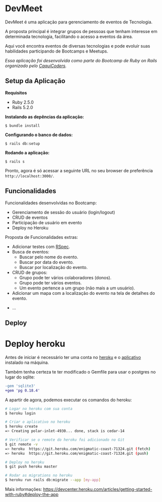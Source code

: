 # DevMeet

DevMeet é uma aplicação para gerenciamento de eventos de Tecnologia.

A proposta principal é integrar grupos de pessoas que tenham interesse em
determinada tecnologia, facilitando o acesso a eventos da área.

Aqui você encontra eventos de diversas tecnologias e pode evoluir suas habilidades
participando de Bootcamps e Meetups.

_Essa aplicação foi desenvolvida como parte do Bootcamp de Ruby on Rails organizado
pelo [CaquiCoders](https://www.meetup.com/pt-BR/CaquiCoders/)._

## Setup da Aplicação

**Requisitos**

- Ruby 2.5.0
- Rails 5.2.0

**Instalando as depências da aplicação:**

```shell
$ bundle install
```

**Configurando o banco de dados:**

```shell
$ rails db:setup
```

**Rodando a aplicação:**

```shell
$ rails s
```

Pronto, agora é só acessar a seguinte URL no seu browser de preferência `http://localhost:3000/`.

## Funcionalidades

Funcionalidades desenvolvidas no Bootcamp:

- Gerenciamento de sessão do usuário (login/logout)
- CRUD de eventos
- Participação de usuário em evento
- Deploy no Heroku

Proposta de Funcionalidades extras:

- Adicionar testes com [RSpec](https://github.com/rspec/rspec-rails).
- Busca de eventos:
  - Buscar pelo nome do evento.
  - Buscar por data do evento.
  - Buscar por localização do evento.
- CRUD de grupos:
  - Grupo pode ter vários colaboradores (donos).
  - Grupo pode ter vários eventos.
  - Um evento pertence a um grupo (não mais a um usuário).
- Adicionar um mapa com a localização do evento na tela de detalhes do evento.
* ...

## Deploy

# Deploy heroku

Antes de iniciar é necessário ter uma conta no [heroku](www.heroku.com) e o [aplicativo](https://devcenter.heroku.com/articles/getting-started-with-ruby#set-up) instalado na máquina.

Também tenha certeza te ter modificado o Gemfile para usar o postgres no lugar do sqlite:

```diff
-gem 'sqlite3'
+gem 'pg 0.18.4'
```

A apartir de agora, podemos executar os comandos do heroku:

```bash
# Logar no heroku com sua conta
$ heroku login

# Criar o aplicativo no heroku
$ heroku create
=> Creating polar-inlet-4930... done, stack is cedar-14

# Verificar se o remote do heroku foi adicionado no Git
$ git remote -v
=> heroku  https://git.heroku.com/enigmatic-coast-71324.git (fetch)
=> heroku  https://git.heroku.com/enigmatic-coast-71324.git (push)

# Deploy no heroku
$ git push heroku master

# Rodar as migrations no heroku
$ heroku run rails db:migrate --app [my-app]
```

Mais informações:
https://devcenter.heroku.com/articles/getting-started-with-ruby#deploy-the-app
